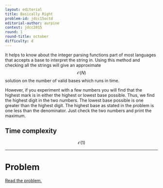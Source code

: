 ```yaml
---
layout: editorial
title: Basically Right
problem-id: jdcc15octd
editorial-author: aurpine
contest: jdcc2015
round: 1
round-title: october
difficulty: d
---
```


It helps to know about the integer parsing functions part of most languages that accepts a base to interpret the string in. Using this method and checking all the strings will give an approximate $$\mathcal{O}(N)$$ solution on the number of valid bases which runs in time.

However, if you experiment with a few numbers you will find that the highest mark is in either the highest or lowest base possible. Thus, we find the highest digit in the two numbers. The lowest base possible is one greater than the highest digit. The highest base as stated in the problem is one less than the denominator. Just check the two numbers and print the maximum.

## Time complexity
$$\mathcal{O}(1)$$

---

# Problem
[Read the problem.](/cpt-problems/jdcc/2015/october/d)
